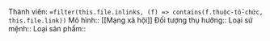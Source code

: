Thành viên: `=filter(this.file.inlinks, (f) => contains(f.thuộc-tổ-chức, this.file.link))`
Mô hình:: [[Mạng xã hội]]
Đối tượng thụ hưởng::
Loại sứ mệnh::
Loại sản phẩm::

